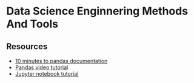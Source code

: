 # Data Science Enginnering Methods And Tools

## Resources

- [10 minutes to pandas documentation](https://pandas.pydata.org/pandas-docs/stable/10min.html)
- [Pandas video tutorial](https://www.youtube.com/watch?v=5JnMutdy6Fw)
- [Jupyter notebook tutorial](https://www.youtube.com/watch?v=HW29067qVW)

